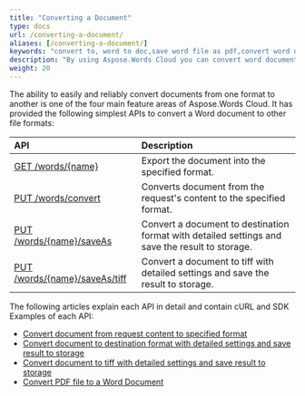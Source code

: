 ```yaml
---
title: "Converting a Document"
type: docs
url: /converting-a-document/
aliases: [/converting-a-document/]
keywords: "convert to, word to doc,save word file as pdf,convert word document to html,word doc to html,convert pdf to word,tiff file,Python, C#, Java, Ruby, PHP, NodeJS, Go, Android, Swift"
description: "By using Aspose.Words Cloud you can convert word document to PDF or whatever the format you want (please see the supported formats).You can perform this operation in various languages. Currently we support Python, C#, Java, Ruby, PHP, NodeJS, Go, Android, Swift. The ability to easily and reliably convert documents from one format to another is one of the four main feature areas of Aspose.Words Cloud. It can convert pdf to word, save word doc as image such as tiff file"
weight: 20
---
```


The ability to easily and reliably convert documents from one format to another is one of the four main feature areas of Aspose.Words Cloud. It has provided the following simplest APIs to convert a Word document to other file formats:

|API|Description|
| :- | :- |
|[GET /words/{name}](https://apireference.aspose.cloud/words/#/Convert/GetDocumentWithFormat)|Export the document into the specified format.|
|[PUT /words/convert](https://apireference.aspose.cloud/words/#/Convert/ConvertDocument)|Converts document from the request's content to the specified format.|
|[PUT /words/{name}/saveAs](https://apireference.aspose.cloud/words/#/Convert/SaveAs)|Convert a document to destination format with detailed settings and save the result to storage.|
|[PUT /words/{name}/saveAs/tiff](https://apireference.aspose.cloud/words/#/Convert/SaveAsTiff)|Convert a document to tiff with detailed settings and save the result to storage.|
The following articles explain each API in detail and contain cURL and SDK Examples of each API:
- [Convert document from request content to specified format](/convert-word-document-from-request-content-to-specified-format/)
- [Convert document to destination format with detailed settings and save result to storage](/convert-document-to-destination-format-with-detailed-settings-and-save-result-to-storage/)
- [Convert document to tiff with detailed settings and save result to storage](/convert-document-to-tiff-with-detailed-settings/)
- [Convert PDF file to a Word Document](/convert-pdf-document-to-word/)

